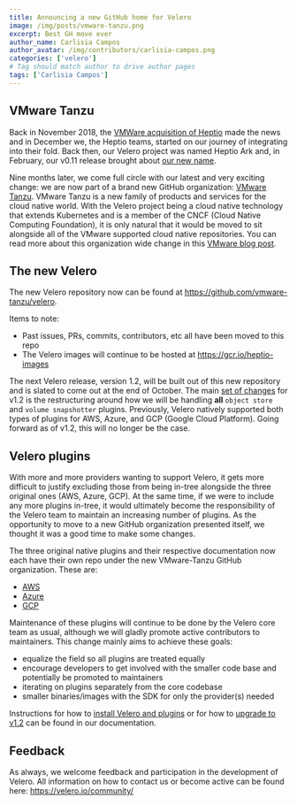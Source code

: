 ```yaml
---
title: Announcing a new GitHub home for Velero
image: /img/posts/vmware-tanzu.png
excerpt: Best GH move ever
author_name: Carlisia Campos
author_avatar: /img/contributors/carlisia-campos.png
categories: ['velero']
# Tag should match author to drive author pages
tags: ['Carlisia Campos']
---
```


## VMware Tanzu

Back in November 2018, the [VMWare acquisition of Heptio][1] made the news and in December we, the Heptio teams, started on our journey of integrating into their fold. Back then, our Velero project was named Heptio Ark and, in February, our v0.11 release brought about [our new name][2].

Nine months later, we come full circle with our latest and very exciting change: we are now part of a brand new GitHub organization: [VMware Tanzu][3]. VMware Tanzu is a new family of products and services for the cloud native world. With the Velero project being a cloud native technology that extends Kubernetes and is a member of the CNCF (Cloud Native Computing Foundation), it is only natural that it would be moved to sit alongside all of the VMware supported cloud native repositories. You can read more about this organization wide change in this [VMware blog post][4].

## The new Velero

The new Velero repository now can be found at https://github.com/vmware-tanzu/velero.

Items to note:</br>
* Past issues, PRs, commits, contributors, etc all have been moved to this repo</br>
* The Velero images will continue to be hosted at https://gcr.io/heptio-images

The next Velero release, version 1.2, will be built out of this new repository and is slated to come out at the end of October. The main [set of changes][5] for v1.2 is the restructuring around how we will be handling **all** `object store` and `volume snapshotter` plugins. Previously, Velero natively supported both types of plugins for AWS, Azure, and GCP (Google Cloud Platform). Going forward as of v1.2, this will no longer be the case.

## Velero plugins

With more and more providers wanting to support Velero, it gets more difficult to justify excluding those from being in-tree alongside the three original ones (AWS, Azure, GCP). At the same time, if we were to include any more plugins in-tree, it would ultimately become the responsibility of the Velero team to maintain an increasing number of plugins. As the opportunity to move to a new GitHub organization presented itself, we thought it was a good time to make some changes.

The three original native plugins and their respective documentation now each have their own repo under the new VMware-Tanzu GitHub organization. These are:

* [AWS][6]
* [Azure][7]
* [GCP][8]

Maintenance of these plugins will continue to be done by the Velero core team as usual, although we will gladly promote active contributors to maintainers. This change mainly aims to achieve these goals:

* equalize the field so all plugins are treated equally
* encourage developers to get involved with the smaller code base and potentially be promoted to maintainers
* iterating on plugins separately from the core codebase
* smaller binaries/images with the SDK for only the provider(s) needed

Instructions for how to [install Velero and plugins][9] or for how to [upgrade to v1.2][10] can be found in our documentation.

## Feedback

As always, we welcome feedback and participation in the development of Velero. All information on how to contact us or become active can be found here: https://velero.io/community/


[1]: https://blog.heptio.com/heptio-will-be-joining-forces-with-vmware-on-a-shared-cloud-native-mission-b01225b1bc9e
[2]: https://blogs.vmware.com/cloudnative/2019/02/28/velero-v0-11-delivers-an-open-source-tool-to-back-up-and-migrate-kubernetes-clusters/
[3]: https://github.com/vmware-tanzu
[4]: todo:addblogpost
[5]: https://github.com/heptio/velero/issues#workspaces/velero-5c59c15e39d47b774b5864e3/board?milestones=v1.2%232019-10-31&filterLogic=any&repos=99143276&showPipelineDescriptions=false
[6]: https://github.com/vmware-tanzu/velero-plugin-aws
[7]: https://github.com/vmware-tanzu/velero-plugin-azure
[8]: https://github.com/vmware-tanzu/velero-plugin-gcp
[9]: addlink
[10]: addlink

<!-- todo: correct the address for the new zenhub URL, link [5] -->